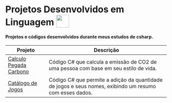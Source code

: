 # Projetos Desenvolvidos em Linguagem <img src="https://hermes.dio.me/skills/21020ed4-299a-4e76-8cf2-86c38502b4b4.png" height=40 style="vertical-align: text-bottom;">

#### Projetos e códigos desenvolvidos durante meus estudos de csharp.

| Projeto                                                                                                            | Descrição                                                                                               |
| ------------------------------------------------------------------------------------------------------------------ | ------------------------------------------------------------------------------------------------------- |
| [Calculo Pegada Carbono](https://github.com/maalcantara/projetos-csharp/tree/main/C%C3%A1lculo%20Pegada%20Carbono) | Código C# que calcula a emissão de CO2 de uma pessoa com base em seu estilo de vida.                    |
| [Catálogo de Jogos](https://github.com/maalcantara/projetos-csharp/tree/main/Cat%C3%A1logo%20de%20Jogos)           | Código C# que permite a adição da quantidade de jogos e seus nomes, exibindo um resumo com esses dados. |
